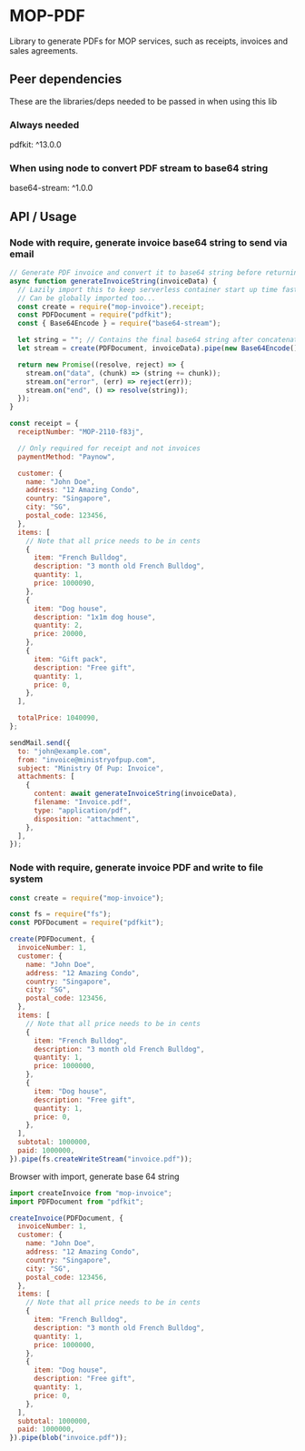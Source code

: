 # MOP-PDF
Library to generate PDFs for MOP services, such as receipts, invoices and sales agreements.


## Peer dependencies
These are the libraries/deps needed to be passed in when using this lib

### Always needed
pdfkit: ^13.0.0

### When using node to convert PDF stream to base64 string
base64-stream: ^1.0.0


## API / Usage
### Node with require, generate invoice base64 string to send via email
```javascript
// Generate PDF invoice and convert it to base64 string before returning
async function generateInvoiceString(invoiceData) {
  // Lazily import this to keep serverless container start up time fast as this is not always used
  // Can be globally imported too...
  const create = require("mop-invoice").receipt;
  const PDFDocument = require("pdfkit");
  const { Base64Encode } = require("base64-stream");

  let string = ""; // Contains the final base64 string after concatenation
  let stream = create(PDFDocument, invoiceData).pipe(new Base64Encode());

  return new Promise((resolve, reject) => {
    stream.on("data", (chunk) => (string += chunk));
    stream.on("error", (err) => reject(err));
    stream.on("end", () => resolve(string));
  });
}

const receipt = {
  receiptNumber: "MOP-2110-f83j",

  // Only required for receipt and not invoices
  paymentMethod: "Paynow",

  customer: {
    name: "John Doe",
    address: "12 Amazing Condo",
    country: "Singapore",
    city: "SG",
    postal_code: 123456,
  },
  items: [
    // Note that all price needs to be in cents
    {
      item: "French Bulldog",
      description: "3 month old French Bulldog",
      quantity: 1,
      price: 1000090,
    },
    {
      item: "Dog house",
      description: "1x1m dog house",
      quantity: 2,
      price: 20000,
    },
    {
      item: "Gift pack",
      description: "Free gift",
      quantity: 1,
      price: 0,
    },
  ],

  totalPrice: 1040090,
};

sendMail.send({
  to: "john@example.com",
  from: "invoice@ministryofpup.com",
  subject: "Ministry Of Pup: Invoice",
  attachments: [
    {
      content: await generateInvoiceString(invoiceData),
      filename: "Invoice.pdf",
      type: "application/pdf",
      disposition: "attachment",
    },
  ],
});
```


### Node with require, generate invoice PDF and write to file system
```javascript
const create = require("mop-invoice");

const fs = require("fs");
const PDFDocument = require("pdfkit");

create(PDFDocument, {
  invoiceNumber: 1,
  customer: {
    name: "John Doe",
    address: "12 Amazing Condo",
    country: "Singapore",
    city: "SG",
    postal_code: 123456,
  },
  items: [
    // Note that all price needs to be in cents
    {
      item: "French Bulldog",
      description: "3 month old French Bulldog",
      quantity: 1,
      price: 1000000,
    },
    {
      item: "Dog house",
      description: "Free gift",
      quantity: 1,
      price: 0,
    },
  ],
  subtotal: 1000000,
  paid: 1000000,
}).pipe(fs.createWriteStream("invoice.pdf"));
```


<!-- @todo -->
Browser with import, generate base 64 string
```javascript
import createInvoice from "mop-invoice";
import PDFDocument from "pdfkit";

createInvoice(PDFDocument, {
  invoiceNumber: 1,
  customer: {
    name: "John Doe",
    address: "12 Amazing Condo",
    country: "Singapore",
    city: "SG",
    postal_code: 123456,
  },
  items: [
    // Note that all price needs to be in cents
    {
      item: "French Bulldog",
      description: "3 month old French Bulldog",
      quantity: 1,
      price: 1000000,
    },
    {
      item: "Dog house",
      description: "Free gift",
      quantity: 1,
      price: 0,
    },
  ],
  subtotal: 1000000,
  paid: 1000000,
}).pipe(blob("invoice.pdf"));
```
